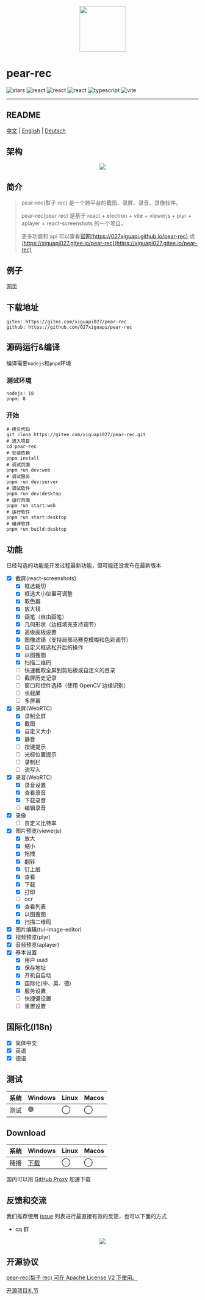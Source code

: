 <p align="center">
  <img src="https://027xiguapi.github.io/pear-rec/logo.png"  height="120"  />
  <h1>pear-rec</h1>
  <p>
    <img src="https://img.shields.io/github/stars/027xiguapi/pear-rec" alt="stars">
    <img src="https://img.shields.io/badge/react-v18-blue" alt="react">
    <img src="https://img.shields.io/badge/electron-v26-blue" alt="react">
    <img src="https://img.shields.io/badge/express-v4-blue" alt="react">
    <img src="https://img.shields.io/badge/-TypeScript-blue?logo=typescript&logoColor=white" alt="typescript">
    <img src="https://img.shields.io/badge/-Vite-646cff?logo=vite&logoColor=white" alt="vite">
  </p>
</p>

---

## README

[中文](README.zh-CN.md) | [English](README.md) | [Deutsch](README.de-DE.md)

## 架构

<center>
  <img src="https://027xiguapi.github.io/pear-rec/imgs/1700442414996.jpg" />
</center>

## 简介

> pear-rec(梨子 rec) 是一个跨平台的截图、录屏、录音、录像软件。
>
> pear-rec(pear rec) 是基于 react + electron + vite + viewerjs + plyr + aplayer + react-screenshots 的一个项目。
>
> 更多功能和 api 可以查看[官网(https://027xiguapi.github.io/pear-rec)](https://027xiguapi.github.io/pear-rec) 或 [https://xiguapi027.gitee.io/pear-rec](https://xiguapi027.gitee.io/pear-rec)

## 例子

[网页](https://pear-rec-xiguapi.vercel.app/)

## 下载地址

```
gitee: https://gitee.com/xiguapi027/pear-rec
github: https://github.com/027xiguapi/pear-rec
```

## 源码运行&编译

编译需要`nodejs`和`pnpm`环境

### 测试环境

```
nodejs: 18
pnpm: 8
```

### 开始

```shell
# 拷贝代码
git clone https://gitee.com/xiguapi027/pear-rec.git
# 进入项目
cd pear-rec
# 安装依赖
pnpm install
# 调试页面
pnpm run dev:web
# 调试服务
pnpm run dev:server
# 调试软件
pnpm run dev:desktop
# 运行页面
pnpm run start:web
# 运行软件
pnpm run start:desktop
# 编译软件
pnpm run build:desktop
```

## 功能

已经勾选的功能是开发过程最新功能，但可能还没发布在最新版本

- [x] 截屏(react-screenshots)
  - [x] 框选裁切
  - [x] 框选大小位置可调整
  - [x] 取色器
  - [x] 放大镜
  - [x] 画笔（自由画笔）
  - [x] 几何形状（边框填充支持调节）
  - [x] 高级画板设置
  - [x] 图像滤镜（支持局部马赛克模糊和色彩调节）
  - [x] 自定义框选松开后的操作
  - [x] 以图搜图
  - [x] 扫描二维码
  - [ ] 快速截取全屏到剪贴板或自定义的目录
  - [ ] 截屏历史记录
  - [ ] 窗口和控件选择（使用 OpenCV 边缘识别）
  - [ ] 长截屏
  - [ ] 多屏幕
- [x] 录屏(WebRTC)
  - [x] 录制全屏
  - [x] 截图
  - [x] 自定义大小
  - [x] 静音
  - [ ] 按键提示
  - [ ] 光标位置提示
  - [ ] 录制栏
  - [ ] 流写入
- [x] 录音(WebRTC)
  - [x] 录音设置
  - [x] 查看录音
  - [x] 下载录音
  - [ ] 编辑录音
- [x] 录像
  - [ ] 自定义比特率
- [x] 图片预览(viewerjs)
  - [x] 放大
  - [x] 缩小
  - [x] 拖拽
  - [x] 翻转
  - [x] 钉上层
  - [x] 查看
  - [x] 下载
  - [x] 打印
  - [ ] ocr
  - [x] 查看列表
  - [x] 以图搜图
  - [x] 扫描二维码
- [x] 图片编辑(tui-image-editor)
- [x] 视频预览(plyr)
- [x] 音频预览(aplayer)
- [x] 基本设置
  - [x] 用户 uuid
  - [x] 保存地址
  - [x] 开机自启动
  - [x] 国际化(中、英、德)
  - [x] 服务设置
  - [ ] 快捷键设置
  - [ ] 重置设置

## 国际化(I18n)

- [x] 简体中文
- [x] 英语
- [x] 德语

## 测试

| 系统 | Windows | Linux | Macos |
| ---- | ------- | ----- | ----- |
| 测试 | 🟢      | ◯     | ◯     |

## Download

| 系统 | Windows | Linux | Macos |
| --- | --- | --- | --- |
| 链接 | [下载](https://github.com/027xiguapi/pear-rec/releases/download/1.0.0-alpha/pear-rec_1.0.0-alpha.exe) | ◯ | ◯ |

国内可以用 [GitHub Proxy](https://ghproxy.com/) 加速下载

## 反馈和交流

我们推荐使用 [issue](https://github.com/027xiguapi/pear-rec/issues) 列表进行最直接有效的反馈，也可以下面的方式

- qq 群

<p align="center">
  <img src="https://027xiguapi.github.io/pear-rec/imgs/pear-rec_qq_qrcode.png" />
</p>

## 开源协议

[pear-rec(梨子 rec) 可在 Apache License V2 下使用。](LICENSE)

[开源项目礼节](https://developer.mozilla.org/zh-CN/docs/MDN/Community/Open_source_etiquette)
